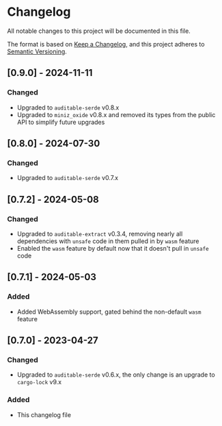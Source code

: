 # Changelog

All notable changes to this project will be documented in this file.

The format is based on [Keep a Changelog](https://keepachangelog.com/en/1.0.0/),
and this project adheres to [Semantic Versioning](https://semver.org/spec/v2.0.0.html).

## [0.9.0] - 2024-11-11

### Changed

- Upgraded to `auditable-serde` v0.8.x
- Upgraded to `miniz_oxide` v0.8.x and removed its types from the public API to simplify future upgrades

## [0.8.0] - 2024-07-30

### Changed

- Upgraded to `auditable-serde` v0.7.x

## [0.7.2] - 2024-05-08

### Changed

 - Upgraded to `auditable-extract` v0.3.4, removing nearly all dependencies with `unsafe` code in them pulled in by `wasm` feature
 - Enabled the `wasm` feature by default now that it doesn't pull in `unsafe` code

## [0.7.1] - 2024-05-03

### Added

 - Added WebAssembly support, gated behind the non-default `wasm` feature

## [0.7.0] - 2023-04-27

### Changed

 - Upgraded to `auditable-serde` v0.6.x, the only change is an upgrade to `cargo-lock` v9.x

### Added
 - This changelog file
